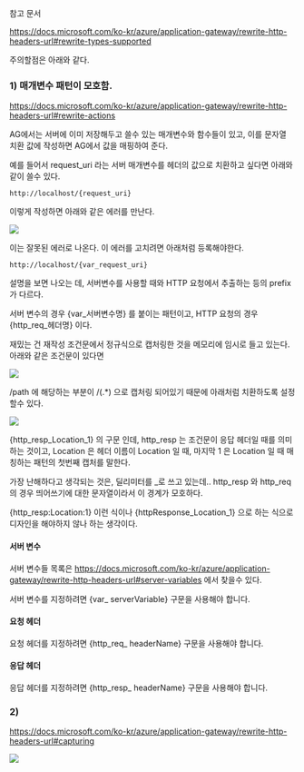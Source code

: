 
참고 문서

https://docs.microsoft.com/ko-kr/azure/application-gateway/rewrite-http-headers-url#rewrite-types-supported





주의할점은 아래와 같다.


### 1) 매개변수 패턴이 모호함.

https://docs.microsoft.com/ko-kr/azure/application-gateway/rewrite-http-headers-url#rewrite-actions

AG에서는 서버에 이미 저장해두고 쓸수 있는 매개변수와 함수들이 있고, 이를 문자열 치환 값에 작성하면 AG에서 값을 매핑하여 준다.

예를 들어서 request_uri 라는 서버 매개변수를 헤더의 값으로 치환하고 싶다면 아래와 같이 쓸수 있다.

```http://localhost/{request_uri}```

이렇게 작성하면 아래와 같은 에러를 만난다.

![](.2021-07-01-AzureAG에서의헤더다시쓰기_images/0d2669ac.png)

이는 잘못된 에러로 나온다. 이 에러를 고치려면 아래처럼 등록해야한다.

```http://localhost/{var_request_uri}```

설명을 보면 나오는 데, 서버변수를 사용할 때와 HTTP 요청에서 추출하는 등의 prefix 가 다르다.

서버 변수의 경우 {var_서버변수명} 를 붙이는 패턴이고, HTTP 요청의 경우 {http_req_헤더명} 이다.

재밌는 건 재작성 조건문에서 정규식으로 캡처링한 것을 메모리에 임시로 들고 있는다. 아래와 같은 조건문이 있다면 

![](.2021-07-01-AzureAG에서의헤더다시쓰기_images/80b95b8b.png)
 
/path 에 해당하는 부분이 /(.*) 으로 캡처링 되어있기 때문에 아래처럼 치환하도록 설정할수 있다.

![](.2021-07-01-AzureAG에서의헤더다시쓰기_images/e652a0cd.png)

{http_resp_Location_1} 의 구문 인데, http_resp 는 조건문이 응답 헤더일 때를 의미하는 것이고, Location 은 헤더 이름이 Location 일 때, 마지막 1 은 Location 일 때 매칭하는 패턴의 첫번째 캡처를 말한다.

가장 난해하다고 생각되는 것은, 딜리미터를 _로 쓰고 있는데.. http_resp 와 http_req 의 경우 띄어쓰기에 대한 문자열이라서 이 경계가 모호하다.

{http_resp:Location:1} 이런 식이나 {httpResponse_Location_1} 으로 하는 식으로 디자인을 해야하지 않나 하는 생각이다.

#### 서버 변수
서버 변수들 목록은 https://docs.microsoft.com/ko-kr/azure/application-gateway/rewrite-http-headers-url#server-variables 에서 찾을수 있다.
 
서버 변수를 지정하려면 {var_ serverVariable} 구문을 사용해야 합니다.

#### 요청 헤더 
요청 헤더를 지정하려면 {http_req_ headerName} 구문을 사용해야 합니다.
 
#### 응답 헤더 
응답 헤더를 지정하려면 {http_resp_ headerName} 구문을 사용해야 합니다.

### 2) 

https://docs.microsoft.com/ko-kr/azure/application-gateway/rewrite-http-headers-url#capturing

![](.2021-07-01-AzureAG에서의헤더다시쓰기_images/f278381c.png)